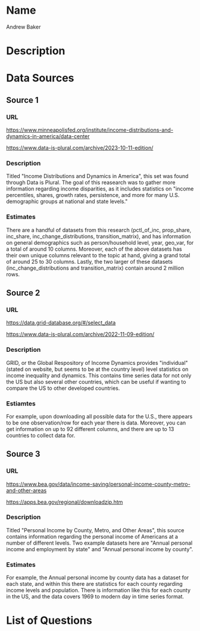 # Name
Andrew Baker

# Description

# Data Sources
## Source 1
### URL
https://www.minneapolisfed.org/institute/income-distributions-and-dynamics-in-america/data-center

https://www.data-is-plural.com/archive/2023-10-11-edition/

### Description
Titled "Income Distributions and Dynamics in America", this set was found through Data is Plural. The goal of this reasearch was to gather more information regarding income disparities, as it includes statistics on "income percentiles, shares, growth rates, persistence, and more for many U.S. demographic groups at national and state levels."

### Estimates
There are a handful of datasets from this research (pctl_of_inc, prop_share, inc_share, inc_change_distributions, transition_matrix), and has information on general demographics such as person/household level, year, geo_var, for a total of around 10 columns. Moreover, each of the above datasets has their own unique columns relevant to the topic at hand, giving a grand total of around 25 to 30 columns. Lastly, the two larger of these datasets (inc_change_distributions and transition_matrix) contain around 2 million rows.

## Source 2
### URL
https://data.grid-database.org/#/select_data

https://www.data-is-plural.com/archive/2022-11-09-edition/

### Description
GRID, or the Global Respository of Income Dynamics provides "individual" (stated on website, but seems to be at the country level) level statistics on income inequality and dynamics. This contains time series data for not only the US but also several other countries, which can be useful if wanting to compare the US to other developed countries.

### Estiamtes
For example, upon downloading all possible data for the U.S., there appears to be one observation/row for each year there is data. Moreover, you can get information on up to 92 different columns, and there are up to 13 countries to collect data for.

## Source 3
### URL
https://www.bea.gov/data/income-saving/personal-income-county-metro-and-other-areas

https://apps.bea.gov/regional/downloadzip.htm

### Description
Titled "Personal Income by County, Metro, and Other Areas", this source contains information regarding the personal income of Americans at a number of different levels. Two example datasets here are "Annual personal income and employment by state" and "Annual personal income by county".

### Estimates
For example, the Annual personal income by county data has a dataset for each state, and within this there are statistics for each county regarding income levels and population. There is information like this for each county in the US, and the data covers 1969 to modern day in time series format.

# List of Questions